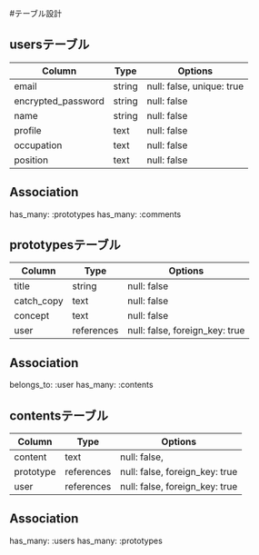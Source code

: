 #テーブル設計

## usersテーブル

| Column             | Type   | Options                   |
| ------------------ | ------ | ------------------------- |
| email              | string | null: false, unique: true |
| encrypted_password | string | null: false               |
| name               | string | null: false               |
| profile            | text   | null: false               |
| occupation         | text   | null: false               |
| position           | text   | null: false               |

## Association

has_many: :prototypes
has_many: :comments


## prototypesテーブル

| Column             | Type       | Options                        |
| ------------------ | ---------- | ------------------------------ |
| title              | string     | null: false                    |
| catch_copy         | text       | null: false                    |
| concept            | text       | null: false                    |
| user               | references | null: false, foreign_key: true |

## Association

belongs_to:  :user
has_many:   :contents

## contentsテーブル

| Column             | Type       | Options                        |
| ------------------ | ---------- | ------------------------------ |
| content            | text       | null: false,                   |
| prototype          | references | null: false, foreign_key: true |
| user               | references | null: false, foreign_key: true |

## Association

has_many: :users
has_many: :prototypes